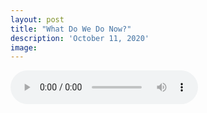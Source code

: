 ```yaml
---
layout: post
title: "What Do We Do Now?"
description: 'October 11, 2020'
image:
---
```


<audio controls preload="metadata">
  <source src="https://docs.google.com/uc?export=open&id=1PXljzIioo-qOPN_yiVYZcwtm7OPZo_Zf" type="audio/mp3">
Your browser does not support the audio element.
</audio>
